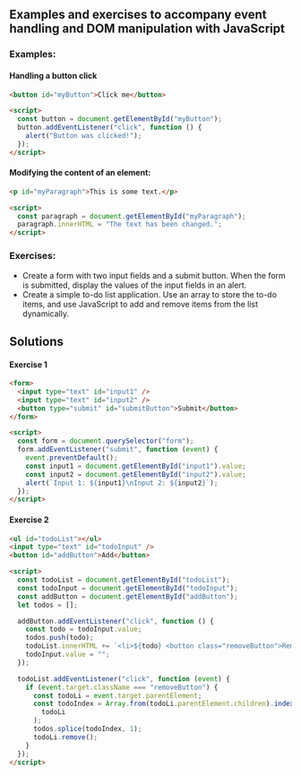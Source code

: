 ## Examples and exercises to accompany event handling and DOM manipulation with JavaScript

### Examples:

#### Handling a button click

```html
<button id="myButton">Click me</button>

<script>
  const button = document.getElementById("myButton");
  button.addEventListener("click", function () {
    alert("Button was clicked!");
  });
</script>
```

#### Modifying the content of an element:

```html
<p id="myParagraph">This is some text.</p>

<script>
  const paragraph = document.getElementById("myParagraph");
  paragraph.innerHTML = "The text has been changed.";
</script>
```

### Exercises:

- Create a form with two input fields and a submit button. When the form is submitted, display the values of the input fields in an alert.
- Create a simple to-do list application. Use an array to store the to-do items, and use JavaScript to add and remove items from the list dynamically.

## Solutions

#### Exercise 1

```html
<form>
  <input type="text" id="input1" />
  <input type="text" id="input2" />
  <button type="submit" id="submitButton">Submit</button>
</form>

<script>
  const form = document.querySelector("form");
  form.addEventListener("submit", function (event) {
    event.preventDefault();
    const input1 = document.getElementById("input1").value;
    const input2 = document.getElementById("input2").value;
    alert(`Input 1: ${input1}\nInput 2: ${input2}`);
  });
</script>
```

#### Exercise 2

```html
<ul id="todoList"></ul>
<input type="text" id="todoInput" />
<button id="addButton">Add</button>

<script>
  const todoList = document.getElementById("todoList");
  const todoInput = document.getElementById("todoInput");
  const addButton = document.getElementById("addButton");
  let todos = [];

  addButton.addEventListener("click", function () {
    const todo = todoInput.value;
    todos.push(todo);
    todoList.innerHTML += `<li>${todo} <button class="removeButton">Remove</button></li>`;
    todoInput.value = "";
  });

  todoList.addEventListener("click", function (event) {
    if (event.target.className === "removeButton") {
      const todoLi = event.target.parentElement;
      const todoIndex = Array.from(todoLi.parentElement.children).indexOf(
        todoLi
      );
      todos.splice(todoIndex, 1);
      todoLi.remove();
    }
  });
</script>
```
